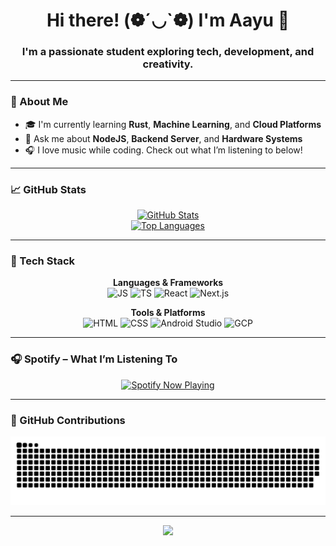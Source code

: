 <h1 align="center">Hi there! (❁´◡`❁) I'm <b>Aayu</b> 👋</h1>
<h3 align="center">I'm a passionate student exploring tech, development, and creativity.</h3>

---

### 🧠 About Me

- 🎓 I'm currently learning **Rust**, **Machine Learning**, and **Cloud Platforms**
- 💬 Ask me about **NodeJS**, **Backend Server**, and **Hardware Systems**
- 🎧 I love music while coding. Check out what I’m listening to below!

---

### 📈 GitHub Stats

<p align="center">
  <a href="https://github.com/anuraghazra/github-readme-stats">
    <img src="https://github-readme-stats.vercel.app/api?username=JUCILY117&show_icons=true&theme=dracula&include_all_commits=true&count_private=true&v=2" alt="GitHub Stats" />
  </a>
  <br />
  <a href="https://github.com/anuraghazra/github-readme-stats">
    <img src="https://github-readme-stats.vercel.app/api/top-langs/?username=JUCILY117&layout=compact&theme=dracula&langs_count=6&card_width=300&custom_title=Languages%20I%20Use&v=2" alt="Top Languages" />
  </a>
</p>

---

### 🧰 Tech Stack

<div align="center">
  
**Languages & Frameworks**  
<img src="https://cdn.jsdelivr.net/gh/devicons/devicon/icons/javascript/javascript-original.svg" height="30" alt="JS"/>
<img src="https://cdn.jsdelivr.net/gh/devicons/devicon/icons/typescript/typescript-original.svg" height="30" alt="TS"/>
<img src="https://cdn.jsdelivr.net/gh/devicons/devicon/icons/react/react-original.svg" height="30" alt="React"/>
<img src="https://cdn.jsdelivr.net/gh/devicons/devicon/icons/nextjs/nextjs-original.svg" height="30" alt="Next.js"/>

**Tools & Platforms**  
<img src="https://cdn.jsdelivr.net/gh/devicons/devicon/icons/html5/html5-original.svg" height="30" alt="HTML"/>
<img src="https://cdn.jsdelivr.net/gh/devicons/devicon/icons/css3/css3-original.svg" height="30" alt="CSS"/>
<img src="https://cdn.jsdelivr.net/gh/devicons/devicon/icons/androidstudio/androidstudio-original.svg" height="30" alt="Android Studio"/>
<img src="https://cdn.jsdelivr.net/gh/devicons/devicon/icons/googlecloud/googlecloud-original.svg" height="30" alt="GCP"/>

</div>

---

### 🎧 Spotify – What I’m Listening To

<div align="center">
<a href="https://spotify-github-profile.kittinanx.com/api/view?uid=ctcv9kcrrch2lf4xra023d4f7&redirect=true">
  <img src="https://spotify-github-profile.kittinanx.com/api/view?uid=ctcv9kcrrch2lf4xra023d4f7&cover_image=true&theme=compact&show_offline=false&background_color=121212&interchange=false" width="20%" alt="Spotify Now Playing" />
</a>
</div>

---

### 🐍 GitHub Contributions

<!-- This snake animation works if enabled in your GitHub repo settings and the file exists -->
![GitHub Snake](https://raw.githubusercontent.com/JUCILY117/snk/output/github-contribution-grid-snake.svg)

---

<div align="center">
  <img src="https://capsule-render.vercel.app/api?type=waving&color=gradient&height=100&section=footer"/>
</div>
